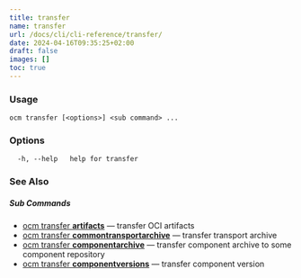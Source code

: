 ```yaml
---
title: transfer
name: transfer
url: /docs/cli/cli-reference/transfer/
date: 2024-04-16T09:35:25+02:00
draft: false
images: []
toc: true
---
```

### Usage

```
ocm transfer [<options>] <sub command> ...
```

### Options

```
  -h, --help   help for transfer
```

### See Also



##### Sub Commands

* [ocm transfer <b>artifacts</b>](/docs/cli/cli-reference/transfer/artifacts)	 &mdash; transfer OCI artifacts
* [ocm transfer <b>commontransportarchive</b>](/docs/cli/cli-reference/transfer/commontransportarchive)	 &mdash; transfer transport archive
* [ocm transfer <b>componentarchive</b>](/docs/cli/cli-reference/transfer/componentarchive)	 &mdash; transfer component archive to some component repository
* [ocm transfer <b>componentversions</b>](/docs/cli/cli-reference/transfer/componentversions)	 &mdash; transfer component version

